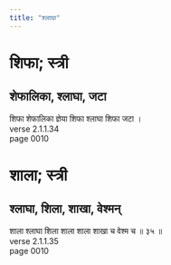 ```yaml
---
title: "श्लाघा"
---
```


# शिफा; स्त्री
## शेफालिका, श्लाघा, जटा
शिफा शेफालिका ज्ञेया शिफा श्लाघा शिफा जटा ।<br />verse 2.1.1.34<br />page 0010

# शाला; स्त्री
## श्लाघा, शिला, शाखा, वेश्मन्
शाला श्लाघा शिला शाला शाला शाखा च वेश्म च ॥ ३५ ॥<br />verse 2.1.1.35<br />page 0010

